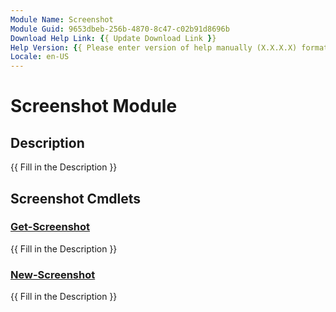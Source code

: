 ```yaml
---
Module Name: Screenshot
Module Guid: 9653dbeb-256b-4870-8c47-c02b91d8696b
Download Help Link: {{ Update Download Link }}
Help Version: {{ Please enter version of help manually (X.X.X.X) format }}
Locale: en-US
---
```


# Screenshot Module
## Description
{{ Fill in the Description }}

## Screenshot Cmdlets
### [Get-Screenshot](Get-Screenshot.md)
{{ Fill in the Description }}

### [New-Screenshot](New-Screenshot.md)
{{ Fill in the Description }}

